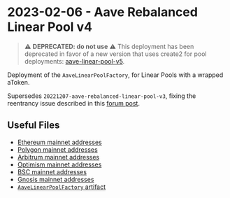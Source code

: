 # 2023-02-06 - Aave Rebalanced Linear Pool v4

> ⚠️ **DEPRECATED: do not use** ⚠️
> This deployment has been deprecated in favor of a new version that uses create2 for pool deployments: [aave-linear-pool-v5](../../20230410-aave-linear-pool-v5/).

Deployment of the `AaveLinearPoolFactory`, for Linear Pools with a wrapped aToken.

Supersedes `20221207-aave-rebalanced-linear-pool-v3`, fixing the reentrancy issue described in this [forum post](https://forum.balancer.fi/t/reentrancy-vulnerability-scope-expanded/4345).

## Useful Files

- [Ethereum mainnet addresses](./output/mainnet.json)
- [Polygon mainnet addresses](./output/polygon.json)
- [Arbitrum mainnet addresses](./output/arbitrum.json)
- [Optimism mainnet addresses](./output/optimism.json)
- [BSC mainnet addresses](./output/bsc.json)
- [Gnosis mainnet addresses](./output/gnosis.json)
- [`AaveLinearPoolFactory` artifact](./artifact/AaveLinearPoolFactory.json)
